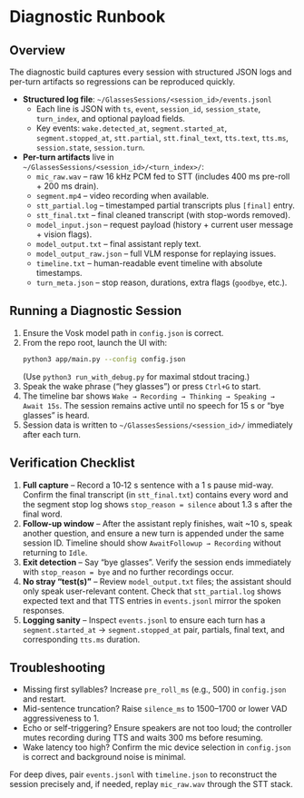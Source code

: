 # Diagnostic Runbook

## Overview

The diagnostic build captures every session with structured JSON logs and per-turn artifacts so regressions can be reproduced quickly.

- **Structured log file**: `~/GlassesSessions/<session_id>/events.jsonl`
  - Each line is JSON with `ts`, `event`, `session_id`, `session_state`, `turn_index`, and optional payload fields.
  - Key events: `wake.detected_at`, `segment.started_at`, `segment.stopped_at`, `stt.partial`, `stt.final_text`, `tts.text`, `tts.ms`, `session.state`, `session.turn`.
- **Per-turn artifacts** live in `~/GlassesSessions/<session_id>/<turn_index>/`:
  - `mic_raw.wav` – raw 16 kHz PCM fed to STT (includes 400 ms pre-roll + 200 ms drain).
  - `segment.mp4` – video recording when available.
  - `stt_partial.log` – timestamped partial transcripts plus `[final]` entry.
  - `stt_final.txt` – final cleaned transcript (with stop-words removed).
  - `model_input.json` – request payload (history + current user message + vision flags).
  - `model_output.txt` – final assistant reply text.
  - `model_output_raw.json` – full VLM response for replaying issues.
  - `timeline.txt` – human-readable event timeline with absolute timestamps.
  - `turn_meta.json` – stop reason, durations, extra flags (`goodbye`, etc.).

## Running a Diagnostic Session

1. Ensure the Vosk model path in `config.json` is correct.
2. From the repo root, launch the UI with:
   ```bash
   python3 app/main.py --config config.json
   ```
   (Use `python3 run_with_debug.py` for maximal stdout tracing.)
3. Speak the wake phrase (“hey glasses”) or press `Ctrl+G` to start.
4. The timeline bar shows `Wake → Recording → Thinking → Speaking → Await 15s`. The session remains active until no speech for 15 s or “bye glasses” is heard.
5. Session data is written to `~/GlassesSessions/<session_id>/` immediately after each turn.

## Verification Checklist

1. **Full capture** – Record a 10‑12 s sentence with a 1 s pause mid-way. Confirm the final transcript (in `stt_final.txt`) contains every word and the segment stop log shows `stop_reason = silence` about 1.3 s after the final word.
2. **Follow-up window** – After the assistant reply finishes, wait ~10 s, speak another question, and ensure a new turn is appended under the same session ID. Timeline should show `AwaitFollowup → Recording` without returning to `Idle`.
3. **Exit detection** – Say “bye glasses”. Verify the session ends immediately with `stop_reason = bye` and no further recordings occur.
4. **No stray “test(s)”** – Review `model_output.txt` files; the assistant should only speak user-relevant content. Check that `stt_partial.log` shows expected text and that TTS entries in `events.jsonl` mirror the spoken responses.
5. **Logging sanity** – Inspect `events.jsonl` to ensure each turn has a `segment.started_at` → `segment.stopped_at` pair, partials, final text, and corresponding `tts.ms` duration.

## Troubleshooting

- Missing first syllables? Increase `pre_roll_ms` (e.g., 500) in `config.json` and restart.
- Mid-sentence truncation? Raise `silence_ms` to 1500–1700 or lower VAD aggressiveness to 1.
- Echo or self-triggering? Ensure speakers are not too loud; the controller mutes recording during TTS and waits 300 ms before resuming.
- Wake latency too high? Confirm the mic device selection in `config.json` is correct and background noise is minimal.

For deep dives, pair `events.jsonl` with `timeline.json` to reconstruct the session precisely and, if needed, replay `mic_raw.wav` through the STT stack.
